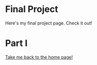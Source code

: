 # Final Project

Here's my final project page. Check it out!

# Part I

[Take me back to the home page!](README.md)
